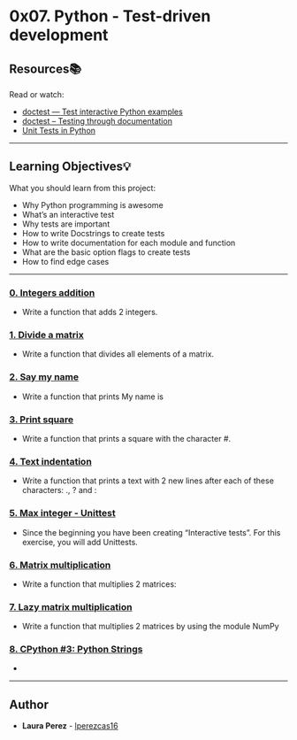# 0x07. Python - Test-driven development

## Resources:books:
Read or watch:
* [doctest — Test interactive Python examples](https://intranet.hbtn.io/rltoken/alaT1C9CeCbkRKh-yjMRww)
* [doctest – Testing through documentation](https://intranet.hbtn.io/rltoken/cpEYbv_Z55QrSVRiuG5tUw)
* [Unit Tests in Python](https://intranet.hbtn.io/rltoken/CELicn3K8hODQsWZak_h0g)

---
## Learning Objectives:bulb:
What you should learn from this project:

* Why Python programming is awesome
* What’s an interactive test
* Why tests are important
* How to write Docstrings to create tests
* How to write documentation for each module and function
* What are the basic option flags to create tests
* How to find edge cases

---

### [0. Integers addition](./0-add_integer.py)
* Write a function that adds 2 integers.


### [1. Divide a matrix](./2-matrix_divided.py)
* Write a function that divides all elements of a matrix.


### [2. Say my name](./3-say_my_name.py)
* Write a function that prints My name is <first name> <last name>


### [3. Print square](./4-print_square.py)
* Write a function that prints a square with the character #.


### [4. Text indentation](./5-text_indentation.py)
* Write a function that prints a text with 2 new lines after each of these characters: ., ? and :


### [5. Max integer - Unittest](./tests/6-max_integer_test.py)
* Since the beginning you have been creating “Interactive tests”. For this exercise, you will add Unittests.


### [6. Matrix multiplication](./100-matrix_mul.py)
* Write a function that multiplies 2 matrices:


### [7. Lazy matrix multiplication](./101-lazy_matrix_mul.py)
* Write a function that multiplies 2 matrices by using the module NumPy


### [8. CPython #3: Python Strings](./102-python.c)
* 


---

## Author
* **Laura Perez** - [lperezcas16](https://github.com/lperezcas16)